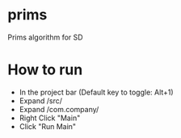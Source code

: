 # prims
Prims algorithm for SD

# How to run
* In the project bar (Default key to toggle: Alt+1)
* Expand /src/
* Expand /com.company/
* Right Click "Main"
* Click "Run Main"

